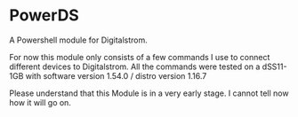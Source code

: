 # PowerDS
A Powershell module for Digitalstrom.

For now this module only consists of a few commands I use to connect different devices to Digitalstrom. All the commands were tested on a dSS11-1GB with software version 1.54.0 / distro version 1.16.7

Please understand that this Module is in a very early stage. I cannot tell now how it will go on.